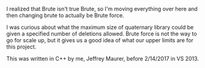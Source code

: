 I realized that Brute isn't true Brute, so I'm moving everything over here and then changing brute to actually be Brute force.

I was curious about what the maximum size of quaternary library could be given a specified number of deletions allowed. Brute force is not the way to go for scale up, but it gives us a good idea of what our upper limits are for this project.

This was written in C++ by me, Jeffrey Maurer, before 2/14/2017 in VS 2013.
